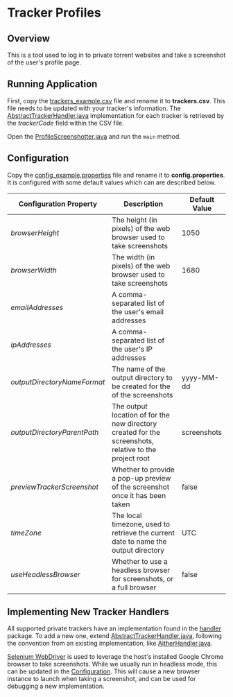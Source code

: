 # Tracker Profiles

## Overview

This is a tool used to log in to private torrent websites and take a screenshot of the user's profile page.

## Running Application

First, copy the [trackers_example.csv](./tracker-profiles-screenshots/src/main/resources/trackers_example.csv) file and rename it to **trackers.csv**.
This file needs to be updated with your tracker's information. The
[AbstractTrackerHandler.java](./tracker-profiles-screenshots/src/main/java/me/zodac/tracker/handler/AbstractTrackerHandler.java) implementation for
each tracker is retrieved by the *trackerCode* field within the CSV file.

Open the [ProfileScreenshotter.java](./tracker-profiles-screenshots/src/main/java/me/zodac/tracker/ProfileScreenshotter.java) and run the `main`
method.

## Configuration

Copy the [config_example.properties](./tracker-profiles-screenshots/src/main/resources/config_example.properties) file and rename it to
**config.properties**. It is configured with some default values which can are described below.

| Configuration Property      | Description                                                                                            | Default Value |
|-----------------------------|--------------------------------------------------------------------------------------------------------|---------------|
| *browserHeight*             | The height (in pixels) of the web browser used to take screenshots                                     | 1050          |
| *browserWidth*              | The width (in pixels) of the web browser used to take screenshots                                      | 1680          |
| *emailAddresses*            | A comma-separated list of the user's email addresses                                                   |               |
| *ipAddresses*               | A comma-separated list of the user's IP addresses                                                      |               |
| *outputDirectoryNameFormat* | The name of the output directory to be created for the of the screenshots                              | yyyy-MM-dd    |
| *outputDirectoryParentPath* | The output location of for the new directory created for the screenshots, relative to the project root | screenshots   |
| *previewTrackerScreenshot*  | Whether to provide a pop-up preview of the screenshot once it has been taken                           | false         |
| *timeZone*                  | The local timezone, used to retrieve the current date to name the output directory                     | UTC           |
| *useHeadlessBrowser*        | Whether to use a headless browser for screenshots, or a full browser                                   | false         |

## Implementing New Tracker Handlers

All supported private trackers have an implementation found in the [handler](./tracker-profiles-screenshots/src/main/java/me/zodac/tracker/handler)
package. To add a new one,
extend [AbstractTrackerHandler.java](./tracker-profiles-screenshots/src/main/java/me/zodac/tracker/handler/AbstractTrackerHandler.java), following the
convention from an existing implementation,
like [AitherHandler.java](./tracker-profiles-screenshots/src/main/java/me/zodac/tracker/handler/AitherHandler.java).

[Selenium WebDriver](https://www.selenium.dev/documentation/webdriver/) is used to leverage the host's installed Google Chrome browser to take
screenshots. While we usually run in headless mode, this can be updated in the [Configuration](#configuration). This will cause a new browser
instance to launch when taking a screenshot, and can be used for debugging a new implementation.
